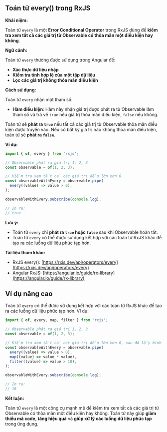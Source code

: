 ## Toán tử every() trong RxJS

**Khái niệm:**

Toán tử `every` là một **Error Conditional Operator** trong RxJS dùng để **kiểm tra xem tất cả các giá trị từ Observable có thỏa mãn một điều kiện hay không**.

**Ngữ cảnh:**

Toán tử `every` thường được sử dụng trong Angular để:

* **Xác thực dữ liệu nhập**
* **Kiểm tra tính hợp lệ của một tập dữ liệu**
* **Lọc các giá trị không thỏa mãn điều kiện**

**Cách sử dụng:**

Toán tử `every` nhận một tham số:

* **Hàm điều kiện**: Hàm này nhận giá trị được phát ra từ Observable làm tham số và trả về `true` nếu giá trị thỏa mãn điều kiện, `false` nếu không.

Toán tử sẽ **phát ra `true`** nếu tất cả các giá trị từ Observable thỏa mãn điều kiện được truyền vào. Nếu có bất kỳ giá trị nào không thỏa mãn điều kiện, toán tử sẽ **phát ra `false`**.

**Ví dụ:**

```typescript
import { of, every } from 'rxjs';

// Observable phát ra giá trị 1, 2, 3
const observable = of(1, 2, 3);

// Kiểm tra xem tất cả các giá trị đều lớn hơn 0
const observableWithEvery = observable.pipe(
  every((value) => value > 0),
);

observableWithEvery.subscribe(console.log);

// In ra:
// true
```

**Lưu ý:**

* Toán tử `every` chỉ **phát ra `true` hoặc `false`** sau khi Observable hoàn tất.
* Toán tử `every` có thể được sử dụng kết hợp với các toán tử RxJS khác để tạo ra các luồng dữ liệu phức tạp hơn.

**Tài liệu tham khảo:**

* RxJS every(): [https://rxjs.dev/api/operators/every](https://rxjs.dev/api/operators/every)
* Angular RxJS: [https://angular.io/guide/rx-library](https://angular.io/guide/rx-library)

## Ví dụ nâng cao

Toán tử `every` có thể được sử dụng kết hợp với các toán tử RxJS khác để tạo ra các luồng dữ liệu phức tạp hơn. Ví dụ:

```typescript
import { of, every, map, filter } from 'rxjs';

// Observable phát ra giá trị 1, 2, 3
const observable = of(1, 2, 3);

// Kiểm tra xem tất cả các giá trị đều lớn hơn 0, sau đó lấy bình phương của giá trị và chỉ lấy các giá trị lớn hơn 10
const observableWithEvery = observable.pipe(
  every((value) => value > 0),
  map((value) => value * value),
  filter((value) => value > 10),
);

observableWithEvery.subscribe(console.log);

// In ra:
// 16
```

**Kết luận:**

Toán tử `every` là một công cụ mạnh mẽ để kiểm tra xem tất cả các giá trị từ Observable có thỏa mãn một điều kiện hay không. Toán tử này giúp **giảm thiểu mã code**, **tăng hiệu quả** và **giúp xử lý các luồng dữ liệu phức tạp** trong ứng dụng.